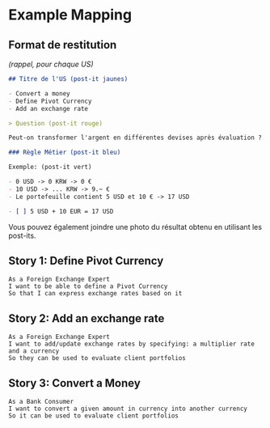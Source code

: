 # Example Mapping

## Format de restitution
*(rappel, pour chaque US)*

```markdown
## Titre de l'US (post-it jaunes)

- Convert a money
- Define Pivot Currency
- Add an exchange rate

> Question (post-it rouge)

Peut-on transformer l'argent en différentes devises après évaluation ?

### Règle Métier (post-it bleu)

Exemple: (post-it vert)

- 0 USD -> 0 KRW -> 0 €
- 10 USD -> ... KRW -> 9.~ €
- Le portefeuille contient 5 USD et 10 € -> 17 USD

- [ ] 5 USD + 10 EUR = 17 USD
```

Vous pouvez également joindre une photo du résultat obtenu en utilisant les post-its.

## Story 1: Define Pivot Currency

```gherkin
As a Foreign Exchange Expert
I want to be able to define a Pivot Currency
So that I can express exchange rates based on it
```

## Story 2: Add an exchange rate
```gherkin
As a Foreign Exchange Expert
I want to add/update exchange rates by specifying: a multiplier rate and a currency
So they can be used to evaluate client portfolios
```

## Story 3: Convert a Money

```gherkin
As a Bank Consumer
I want to convert a given amount in currency into another currency
So it can be used to evaluate client portfolios
```




